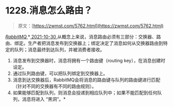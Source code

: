 <!--yml
category: 未分类
date: 0001-01-01 00:00:00
-->

# 1228.消息怎么路由？

> 原文：[https://zwmst.com/5762.html](https://zwmst.com/5762.html)

   [ *RabbitMQ* ](https://zwmst.com/rabbitmq)*[ <time datetime="2021-10-31T05:48:41+08:00"> 2021-10-30 </time> ](https://zwmst.com/5762.html)  从概念上来说，消息路由必须有三部分：交换器、路由、绑定。⽣产者把消息发布到交换器上；绑定决定了消息如何从交换器路由到特定的队列；消息最终到达队列，并被消费者接收。

1.  消息发布到交换器时，消息将拥有⼀个路由键（routing key），在消息创建时设定。
2.  通过队列路由键，可以把队列绑定到交换器上。
3.  消息到达交换器后，RabbitMQ会将消息的路由键与队列的路由键进⾏匹配（针对不同的交换器有不同的路由规则）。
4.  如果能够匹配到队列，则消息会投递到相应队列中；如果不能匹配到任何队列，消息将进⼊ “⿊洞”。*